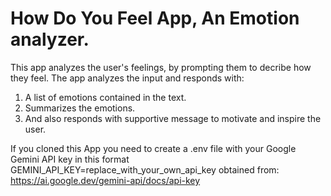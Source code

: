 # How Do You Feel App, An Emotion analyzer.

This app analyzes the user's feelings, by prompting them to decribe how they feel.
The app analyzes the input and responds with:
1. A list of emotions contained in the text.
2. Summarizes the emotions.
3. And also responds with supportive message to motivate and inspire the user.

If you cloned this App you need to create a .env file with your Google Gemini API key in this format
GEMINI_API_KEY=replace_with_your_own_api_key obtained from: https://ai.google.dev/gemini-api/docs/api-key
